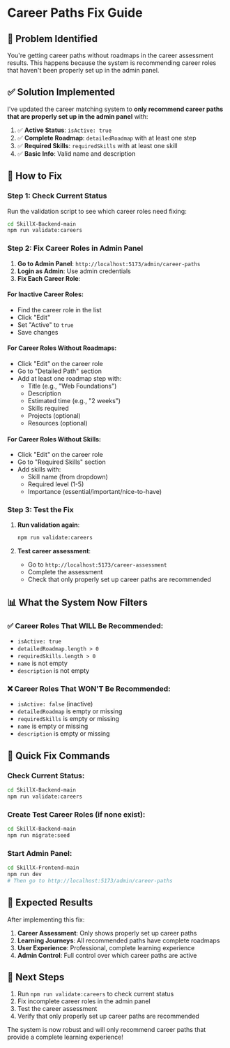 # Career Paths Fix Guide

## 🚨 **Problem Identified**

You're getting career paths without roadmaps in the career assessment results. This happens because the system is recommending career roles that haven't been properly set up in the admin panel.

## ✅ **Solution Implemented**

I've updated the career matching system to **only recommend career paths that are properly set up in the admin panel** with:

1. ✅ **Active Status**: `isActive: true`
2. ✅ **Complete Roadmap**: `detailedRoadmap` with at least one step
3. ✅ **Required Skills**: `requiredSkills` with at least one skill
4. ✅ **Basic Info**: Valid name and description

## 🔧 **How to Fix**

### **Step 1: Check Current Status**

Run the validation script to see which career roles need fixing:

```bash
cd SkillX-Backend-main
npm run validate:careers
```

### **Step 2: Fix Career Roles in Admin Panel**

1. **Go to Admin Panel**: `http://localhost:5173/admin/career-paths`
2. **Login as Admin**: Use admin credentials
3. **Fix Each Career Role**:

#### **For Inactive Career Roles:**
- Find the career role in the list
- Click "Edit"
- Set "Active" to `true`
- Save changes

#### **For Career Roles Without Roadmaps:**
- Click "Edit" on the career role
- Go to "Detailed Path" section
- Add at least one roadmap step with:
  - Title (e.g., "Web Foundations")
  - Description
  - Estimated time (e.g., "2 weeks")
  - Skills required
  - Projects (optional)
  - Resources (optional)

#### **For Career Roles Without Skills:**
- Click "Edit" on the career role
- Go to "Required Skills" section
- Add skills with:
  - Skill name (from dropdown)
  - Required level (1-5)
  - Importance (essential/important/nice-to-have)

### **Step 3: Test the Fix**

1. **Run validation again**:
   ```bash
   npm run validate:careers
   ```

2. **Test career assessment**:
   - Go to `http://localhost:5173/career-assessment`
   - Complete the assessment
   - Check that only properly set up career paths are recommended

## 📊 **What the System Now Filters**

### **✅ Career Roles That WILL Be Recommended:**
- `isActive: true`
- `detailedRoadmap.length > 0`
- `requiredSkills.length > 0`
- `name` is not empty
- `description` is not empty

### **❌ Career Roles That WON'T Be Recommended:**
- `isActive: false` (inactive)
- `detailedRoadmap` is empty or missing
- `requiredSkills` is empty or missing
- `name` is empty or missing
- `description` is empty or missing

## 🎯 **Quick Fix Commands**

### **Check Current Status:**
```bash
cd SkillX-Backend-main
npm run validate:careers
```

### **Create Test Career Roles (if none exist):**
```bash
cd SkillX-Backend-main
npm run migrate:seed
```

### **Start Admin Panel:**
```bash
cd SkillX-Frontend-main
npm run dev
# Then go to http://localhost:5173/admin/career-paths
```

## 🎉 **Expected Results**

After implementing this fix:

1. **Career Assessment**: Only shows properly set up career paths
2. **Learning Journeys**: All recommended paths have complete roadmaps
3. **User Experience**: Professional, complete learning experience
4. **Admin Control**: Full control over which career paths are active

## 🚀 **Next Steps**

1. Run `npm run validate:careers` to check current status
2. Fix incomplete career roles in the admin panel
3. Test the career assessment
4. Verify that only properly set up career paths are recommended

The system is now robust and will only recommend career paths that provide a complete learning experience!

